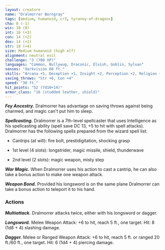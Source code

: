 ```yaml
---
layout: creature
name: "Dralmorrer Borngray"
tags: [medium, humanoid, cr3, tyranny-of-dragons]
cha: 8 (-1)
wis: 10 (0)
int: 16 (+3)
con: 14 (+2)
dex: 14 (+2)
str: 18 (+4)
size: Medium humanoid (high elf)
alignment: neutral evil
challenge: "3 (700 XP)"
languages: "Common, Bullywug, Draconic, Elvish, Goblin, Sylvan"
senses: "darkvision 60 ft."
skills: "Arcana +5, Deception +1, Insight +2, Perception +2, Religion +5"
saving_throws: "Str +6, Con +4"
speed: "30 ft."
hit_points: "52 (7d10+14)"
armor_class: "16 (studded leather, shield)"
---
```


***Fey Ancestry.*** Dralmorrer has advantage on saving throws against being charmed, and magic can't put him to sleep.

***Spellcasting.*** Dralmorrer is a 7th-level spellcaster that uses Intelligence as his spellcasting ability (spell save DC 13, +5 to hit with spell attacks). Dralmorrer has the following spells prepared from the wizard spell list:

* Cantrips (at will): fire bolt, prestidigitation, shocking grasp

* 1st level (4 slots): longstrider, magic missile, shield, thunderwave

* 2nd level (2 slots): magic weapon, misty step

***War Magic.*** When Dralmorrer uses his action to cast a cantrip, he can also take a bonus action to make one weapon attack.

***Weapon Bond.*** Provided his longsword is on the same plane Dralmorrer can take a bonus action to teleport it to his hand.

### Actions

***Multiattack.*** Dralmorrer attacks twice, either with his longsword or dagger.

***Longsword.*** Melee Weapon Attack: +6 to hit, reach 5 ft., one target. Hit: 8 (1d8 + 4) slashing damage.

***Dagger.*** Melee or Ranged Weapon Attack: +6 to hit, reach 5 ft. or ranged 20 ft./60 ft., one target. Hit: 6 (1d4 + 4) piercing damage.